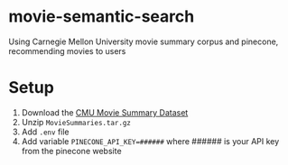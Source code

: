 # movie-semantic-search
Using Carnegie Mellon University movie summary corpus and pinecone, recommending movies to users

# Setup
1. Download the [CMU Movie Summary Dataset](http://www.cs.cmu.edu/~ark/personas/)
2. Unzip `MovieSummaries.tar.gz`
3. Add `.env` file
4. Add variable `PINECONE_API_KEY=######` where ###### is your API key from the pinecone website

